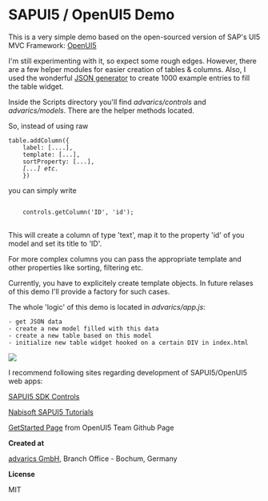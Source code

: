 # SAPUI5 / OpenUI5 Demo

This is a very simple demo based on the open-sourced version of SAP's UI5 MVC Framework: <a href="https://sap.github.io/openui5/" target="_blank">OpenUI5</a>

I'm still experimenting with it, so expect some rough edges. However, there are a few
helper modules for easier creation of tables & columns. Also, I used the wonderful <a href="http://www.json-generator.com/" target="_blank">JSON generator</a> to create 1000 example entries to fill the table widget.

Inside the Scripts directory you'll find *advarics/controls* and *advarics/models*. There are the helper methods located.

So, instead of using raw
<pre><code>table.addColumn({
    label: [....],
    template: [...],
    sortProperty: [...],
    <i>[...] etc.</i>
    })
</code></pre> you can simply write
<pre>
<code>
    controls.getColumn('ID', 'id');
</code>
</pre> This will create a column of type 'text', map it to the property 'id' of you model and set its title to 'ID'.
For more complex columns you can pass the appropriate template and other properties like sorting, filtering etc.

Currently, you have to explicitely create template objects. In future relases of this demo I'll provide 
a factory for such cases.

The whole 'logic' of this demo is located in *advarics/app.js*:
    
    - get JSON data
    - create a new model filled with this data
    - create a new table based on this model
    - initialize new table widget hooked on a certain DIV in index.html

<img src="http://s73.imgup.net/table_demod1e8.png" />

I recommend following sites regarding development of SAPUI5/OpenUI5 web apps:

<a href="https://sapui5.netweaver.ondemand.com/sdk/#content/Controls/index.html">SAPUI5 SDK Controls</a>

<a href="http://www.nabisoft.com/tutorials/sapui5/" target="_blank">Nabisoft SAPUI5 Tutorials</a>

<a href="https://sap.github.io/openui5/getstarted.html" target="_blank">GetStarted Page</a> from OpenUI5 Team Github Page


**Created at**

<a href="http://www.advarics.net" target="_blank">advarics GmbH</a>, Branch Office - Bochum, Germany

**License**

MIT